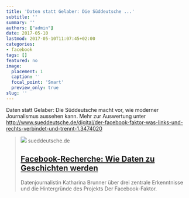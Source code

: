 ```yaml
---
title: 'Daten statt Gelaber: Die Süddeutsche ...'
subtitle: ''
summary: ''
authors: ["admin"]
date: 2017-05-10
lastmod: 2017-05-10T11:07:45+02:00
categories:
- facebook
tags: []
featured: no
image:
  placement: 1
  caption: ''
  focal_point: 'Smart'
  preview_only: true
slug: ''
---
```

Daten statt Gelaber: Die Süddeutsche macht vor, wie moderner Journalismus aussehen kann. Mehr zur Auswertung unter http://www.sueddeutsche.de/digital/der-facebook-faktor-was-links-und-rechts-verbindet-und-trennt-1.3474020
> [![](https://www.sueddeutsche.de/image/sz.1.3477903/1200x675?v=1507187479000)](http://www.sueddeutsche.de/digital/sz-werkstatt-facebook-1.3482374)
> sueddeutsche.de
> ## [Facebook-Recherche: Wie Daten zu Geschichten werden](http://www.sueddeutsche.de/digital/sz-werkstatt-facebook-1.3482374)
>
>Datenjournalistin Katharina Brunner über drei zentrale Erkenntnisse und die Hintergründe des Projekts Der Facebook-Faktor.

